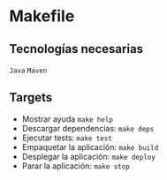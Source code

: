 # Makefile

## Tecnologías necesarias
`Java` `Maven`

## Targets
* Mostrar ayuda `make help`
* Descargar dependencias: `make deps`
* Ejecutar tests: `make test`
* Empaquetar la aplicación: `make build`
* Desplegar la aplicación: `make deploy`
* Parar la aplicación: `make stop`
